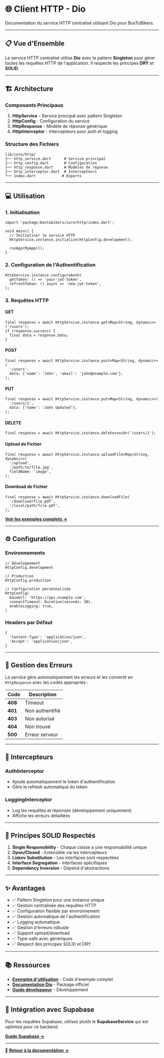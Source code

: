 # 🌐 Client HTTP - Dio

Documentation du service HTTP centralisé utilisant Dio pour BoxToBikers.

---

## 📋 Vue d'Ensemble

Le service HTTP centralisé utilise **Dio** avec le pattern **Singleton** pour gérer toutes les requêtes HTTP de l'application. Il respecte les principes **DRY** et **SOLID**.

---

## 🏗️ Architecture

### Composants Principaux

1. **HttpService** - Service principal avec pattern Singleton
2. **HttpConfig** - Configuration du service
3. **HttpResponse** - Modèle de réponse générique
4. **HttpInterceptor** - Intercepteurs pour auth et logging

### Structure des Fichiers

```
lib/core/http/
├── http_service.dart      # Service principal
├── http_config.dart       # Configuration
├── http_response.dart     # Modèles de réponse
├── http_interceptor.dart  # Intercepteurs
└── index.dart            # Exports
```

---

## 💻 Utilisation

### 1. Initialisation

```text
import 'package:boxtobikers/core/http/index.dart';

void main() {
  // Initialiser le service HTTP
  HttpService.instance.initialize(HttpConfig.development);
  
  runApp(MyApp());
}
```

### 2. Configuration de l'Authentification

```text
HttpService.instance.configureAuth(
  getToken: () => 'your-jwt-token',
  refreshToken: () async => 'new-jwt-token',
);
```

### 3. Requêtes HTTP

#### GET
```text
final response = await HttpService.instance.get<Map<String, dynamic>>('/users');
if (response.success) {
  final data = response.data;
}
```

#### POST
```text
final response = await HttpService.instance.post<Map<String, dynamic>>(
  '/users',
  data: {'name': 'John', 'email': 'john@example.com'},
);
```

#### PUT
```text
final response = await HttpService.instance.put<Map<String, dynamic>>(
  '/users/1',
  data: {'name': 'John Updated'},
);
```

#### DELETE
```text
final response = await HttpService.instance.delete<void>('/users/1');
```

#### Upload de Fichier
```text
final response = await HttpService.instance.uploadFile<Map<String, dynamic>>(
  '/upload',
  '/path/to/file.jpg',
  fieldName: 'image',
);
```

#### Download de Fichier
```text
final response = await HttpService.instance.downloadFile(
  '/download/file.pdf',
  '/local/path/file.pdf',
);
```

**[Voir les exemples complets →](examples/example_usage.dart)**

---

## ⚙️ Configuration

### Environnements

```text
// Développement
HttpConfig.development

// Production
HttpConfig.production

// Configuration personnalisée
HttpConfig(
  baseUrl: 'https://api.example.com',
  connectTimeout: Duration(seconds: 30),
  enableLogging: true,
)
```

### Headers par Défaut

```text
{
  'Content-Type': 'application/json',
  'Accept': 'application/json',
}
```

---

## 🚨 Gestion des Erreurs

Le service gère automatiquement les erreurs et les convertit en `HttpResponse` avec les codes appropriés :

| Code | Description |
|------|-------------|
| **408** | Timeout |
| **401** | Non authentifié |
| **403** | Non autorisé |
| **404** | Non trouvé |
| **500** | Erreur serveur |

---

## 🔌 Intercepteurs

### AuthInterceptor
- Ajoute automatiquement le token d'authentification
- Gère le refresh automatique du token

### LoggingInterceptor
- Log les requêtes et réponses (développement uniquement)
- Affiche les erreurs détaillées

---

## 🎯 Principes SOLID Respectés

1. **Single Responsibility** - Chaque classe a une responsabilité unique
2. **Open/Closed** - Extensible via les intercepteurs
3. **Liskov Substitution** - Les interfaces sont respectées
4. **Interface Segregation** - Interfaces spécifiques
5. **Dependency Inversion** - Dépend d'abstractions

---

## ✨ Avantages

- ✅ Pattern Singleton pour une instance unique
- ✅ Gestion centralisée des requêtes HTTP
- ✅ Configuration flexible par environnement
- ✅ Gestion automatique de l'authentification
- ✅ Logging automatique
- ✅ Gestion d'erreurs robuste
- ✅ Support upload/download
- ✅ Type-safe avec génériques
- ✅ Respect des principes SOLID et DRY

---

## 📚 Ressources

- **[Exemples d'utilisation](examples/example_usage.dart)** - Code d'exemple complet
- **[Documentation Dio](https://pub.dev/packages/dio)** - Package officiel
- **[Guide développeur](../../development/README.md)** - Développement

---

## 🔗 Intégration avec Supabase

Pour les requêtes Supabase, utilisez plutôt le **SupabaseService** qui est optimisé pour ce backend.

**[Guide Supabase →](../supabase/README.md)**

---

📖 **[Retour à la documentation →](../../README.md)**

